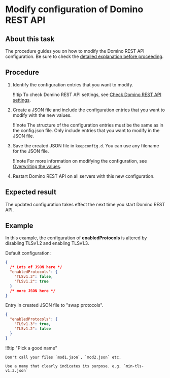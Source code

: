 # Modify configuration of Domino REST API

## About this task

The procedure guides you on how to modify the Domino REST API configuration. Be sure to check the [detailed explanation before proceeding](../../references/configuration/parameters.md#additional-information).

## Procedure

1. Identify the configuration entries that you want to modify.

    !!!tip
        To check Domino REST API settings, see [Check Domino REST API settings](../management/checksettings.md).

2. Create a JSON file and include the configuration entries that you want to modify with the new values.

    !!!note
        The structure of the configuration entries must be the same as in the config.json file. Only include entries that you want to modify in the JSON file.

3. Save the created JSON file in `keepconfig.d`. You can use any filename for the JSON file.

    !!!note
        For more information on modifying the configuration, see [Overwriting the values](../../references/configuration/parameters.md#overwriting-the-values).

4. Restart Domino REST API on all servers with this new configuration.

## Expected result

The updated configuration takes effect the next time you start Domino REST API.

## Example

In this example, the configuration of **enabledProtocols** is altered by disabling TLSv1.2 and enabling TLSv1.3.

Default configuration:

```json
{
  /* Lots of JSON here */
  "enabledProtocols": {
    "TLSv1.3": false,
    "TLSv1.2": true
  }
  /* more JSON here */
}
```

Entry in created JSON file to "swap protocols".

```json
{
  "enabledProtocols": {
    "TLSv1.3": true,
    "TLSv1.2": false
  }
}
```

!!!tip "Pick a good name"

    Don't call your files `mod1.json`, `mod2.json` etc.

    Use a name that clearly indicates its purpose. e.g. `min-tls-v1.3.json`
